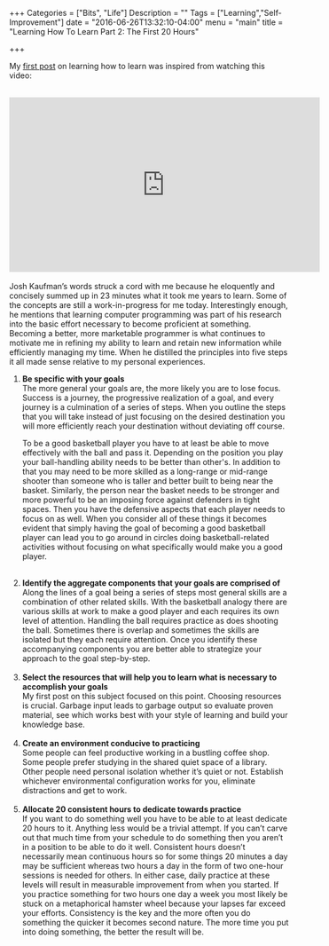 +++
Categories = ["Bits", "Life"]
Description = ""
Tags = ["Learning","Self-Improvement"]
date = "2016-06-26T13:32:10-04:00"
menu = "main"
title = "Learning How To Learn Part 2: The First 20 Hours"

+++

My <a href="../Learning-How-To-Learn-Part-1/">first post</a> on learning how to learn was inspired from watching this video:<br/>
<br/>
<iframe width="560" height="315" src="https://www.youtube.com/embed/lB6K60mkmho" frameborder="0" allowfullscreen></iframe>
<br/>
<br/>
Josh Kaufman’s words struck a cord with me because he eloquently and concisely summed up in 23 minutes what it took me years to learn. Some of the concepts are still a work-in-progress for me today. Interestingly enough, he mentions that learning computer programming was part of his research into the basic effort necessary to become proficient at something. Becoming a better, more marketable programmer is what continues to motivate me in refining my ability to learn and retain new information while efficiently managing my time. When he distilled the principles into five steps it all made sense relative to my personal experiences.
<br/>
<ol>
<li><b>Be specific with your goals</b><br/>
The more general your goals are, the more likely you are to lose focus. Success is a journey, the progressive realization of a goal, and every journey is a culmination of a series of steps. When you outline the steps that you will take instead of just focusing on the desired destination you will more efficiently reach your destination without deviating off course.

To be a good basketball player you have to at least be able to move effectively with the ball and pass it. Depending on the position you play your ball-handling ability needs to be better than other's. In addition to that you may need to be more skilled as a long-range or mid-range shooter than someone who is taller and better built to being near the basket. Similarly, the person near the basket needs to be stronger and more powerful to be an imposing force against defenders in tight spaces. Then you have the defensive aspects that each player needs to focus on as well. When you consider all of these things it becomes evident that simply having the goal of becoming a good basketball player can lead you to go around in circles doing basketball-related activities without focusing on what specifically would make you a good player.
</li>
<br/>
<li><b>Identify the aggregate components that your goals are comprised of</b><br/>
Along the lines of a goal being a series of steps most general skills are a combination of other related skills. With the basketball analogy there are various skills at work to make a good player and each requires its own level of attention. Handling the ball requires practice as does shooting the ball. Sometimes there is overlap and sometimes the skills are isolated but they each require attention. Once you identify these accompanying components you are better able to strategize your approach to the goal step-by-step.
</li>
<br/>
<li><b>Select the resources that will help you to learn what is necessary to accomplish your goals</b><br/>
My first post on this subject focused on this point. Choosing resources is crucial. Garbage input leads to garbage output so evaluate proven material, see which works best with your style of learning and build your knowledge base.
</li>
<br/>
<li><b>Create an environment conducive to practicing</b><br/>
Some people can feel productive working in a bustling coffee shop. Some people prefer studying in the shared quiet space of a library. Other people need personal isolation whether it’s quiet or not. Establish whichever environmental configuration works for you, eliminate distractions and get to work.
</li>
<br/>
<li><b>Allocate 20 consistent hours to dedicate towards practice</b><br/>
If you want to do something well you have to be able to at least dedicate 20 hours to it. Anything less would be a trivial attempt. If you can’t carve out that much time from your schedule to do something then you aren’t in a position to be able to do it well. Consistent hours doesn’t necessarily mean continuous hours so for some things 20 minutes a day may be sufficient whereas two hours a day in the form of two one-hour sessions is needed for others. In either case, daily practice at these levels will result in measurable improvement from when you started. If you practice something for two hours one day a week you most likely be stuck on a metaphorical hamster wheel because your lapses far exceed your efforts. Consistency is the key and the more often you do something the quicker it becomes second nature. The more time you put into doing something, the better the result will be.
</li>
</ol>
